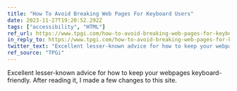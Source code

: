 ```yaml
---
title: "How To Avoid Breaking Web Pages For Keyboard Users"
date: 2023-11-27T19:20:52.292Z
tags: ["accessibility", "HTML"]
ref_url: https://www.tpgi.com/how-to-avoid-breaking-web-pages-for-keyboard-users/
in_reply_to: https://www.tpgi.com/how-to-avoid-breaking-web-pages-for-keyboard-users/
twitter_text: "Excellent lesser-known advice for how to keep your webpages keyboard-friendly."
ref_source: "TPGi"
---
```


Excellent lesser-known advice for how to keep your webpages keyboard-friendly. After reading it, I made a few changes to this site.
